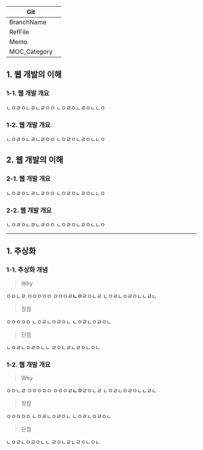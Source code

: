 | Git          |     |
| ------------ | --- |
| BranchName   |     |
| RefFile      |     |
| Memo         |     |
| MOC_Category |     |
## **1. 웹 개발의 이해**
### 1-1. 웹 개발 개요

ㄴㅇㄹㅇㄴㄹㄴㄹㅇㅇ
ㄴㅇㄹㅇㄴㄹㅇㄴㄴㅇ

### 1-2. 웹 개발 개요

ㄴㅇㄹㅇㄴㄹㄴㄹㅇㅇ
ㄴㅇㄹㅇㄴㄹㅇㄴㄴㅇ

## 2. **웹 개발의 이해**
### 2-1. 웹 개발 개요

ㄴㅇㄹㅇㄴㄹㄴㄹㅇㅇ
ㄴㅇㄹㅇㄴㄹㅇㄴㄴㅇ

### 2-2. 웹 개발 개요

ㄴㅇㄹㅇㄴㄹㄴㄹㅇㅇ
ㄴㅇㄹㅇㄴㄹㅇㄴㄴㅇ


***

## **1. 추상화**
### 1-1. 추상화 개념

> Why

ㅇㅇㄴㄹ ㅇㅇㅇㅇㅇ
ㅇㅇㅇㄹ**ㄴㅇ**ㄹㅇㄴㄹ
ㄴㅇㄹㄴㅇㄹㅇㄴㄴㄹㄴ

> 장점

ㅇㅇㅇㅇㅇ
ㄴㅇㄹㄴㅇㄹㅇㄴ
ㄴㅇㄹㄴㅇㄹㅇㄴ

> 단점

ㄴㅇㄹㄴㅇㄹㅇㄴㄴ
ㄹㅇㄴㄹㄴㄹㅇㄴㅇㄴ

### 1-2. 웹 개발 개요

> Why

ㅇㅇㄴㄹ ㅇㅇㅇㅇㅇ
ㅇㅇㅇㄹ**ㄴㅇ**ㄹㅇㄴㄹ
ㄴㅇㄹㄴㅇㄹㅇㄴㄴㄹㄴ

> 장점

ㅇㅇㅇㅇㅇ
ㄴㅇㄹㄴㅇㄹㅇㄴ
ㄴㅇㄹㄴㅇㄹㅇㄴ

> 단점

ㄴㅇㄹㄴㅇㄹㅇㄴㄴ
ㄹㅇㄴㄹㄴㄹㅇㄴㅇㄴ
